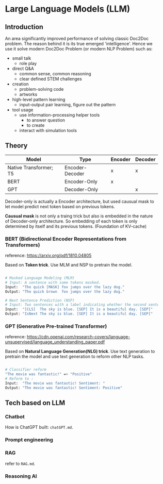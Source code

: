 # Large Language Models (LLM)

## Introduction

An area significantly improved performance of solving classic Doc2Doc problem. 
The reason behind it is its true emerged 'intelligence'.
Hence we use it solve modern Doc2Doc Problem (or modern NLP Problem) such as:
- small talk
  - role play
- direct Q&A 
  - common sense, common reasoning
  - clear defined STEM challenges
- creation
  - problem-solving code
  - artworks
- high-level pattern learning
  - input-output pair learning, figure out the pattern
- tool usage
  - use information-processing helper tools
    - to answer question
    - to create
  - interact with simulation tools


## Theory

| Model     | Type      |  Encoder | Decoder
|---------------|---------------|-------------|-------------|
| Native Transformer; T5 | Encoder-Decoder | x | x|
| BERT | Encoder-Only |x | |
| GPT | Decoder-Only |  | x|

Decoder-only is actually a Encoder architecture, but used causual mask to let model predict next token based on previous tokens. 

**Causual mask** is not only a traing trick but also is embedded in the nature of Decoder-only architecture. So embedding of each token is only determined by itself and its previous tokens. (Foundation of KV-cache)

### BERT (Bidirectional Encoder Representations from Transformers)
reference: https://arxiv.org/pdf/1810.04805

Based on **Token trick**. Use MLM and NSP to pretrain the model.

```bash

# Masked Language Modeling (MLM)
# Input: A sentence with some tokens masked.
Input:  "The quick [MASK] fox jumps over the lazy dog."
Output: "The quick brown  fox jumps over the lazy dog."

# Next Sentence Prediction (NSP)
# Input: Two sentences with a label indicating whether the second sentence follows the first.
Input:  "[CLS]  The sky is blue. [SEP] It is a beautiful day. [SEP]"
Output: "IsNext The sky is blue. [SEP] It is a beautiful day. [SEP]"  

```

### GPT (Generative Pre-trained Transformer)
reference: https://cdn.openai.com/research-covers/language-unsupervised/language_understanding_paper.pdf


Based on **Natural Language Generation(NLG) trick**. Use text generation to pretrain the model and use text generation to reform other NLP tasks.

```bash

# Classifier reform
"The movie was fantastic!" => "Positive" 
# Reform to :
Input:  "The movie was fantastic! Sentiment: "
Output: "The movie was fantastic! Sentiment: Positive"

```



## Tech based on LLM

### Chatbot

How is ChatGPT built: `chatGPT.md`.

### Prompt engineering

### RAG
refer to `RAG.md`.

### Reasoning AI

